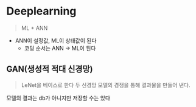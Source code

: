 # Deeplearning
> ML + ANN
- ANN이 설정값, ML이 상태값이 된다
  - 코딩 순서는 ANN → ML이 된다

## GAN(생성적 적대 신경망)
> LeNet을 베이스로 한다
> 두 신경망 모델의 경쟁을 통해 결과물을 만들어 낸다.

모델의 결과는 db가 아니지만 저장할 수는 있다
